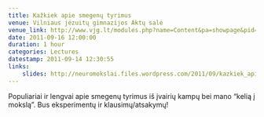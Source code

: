 ```yaml
---
title: Kažkiek apie smegenų tyrimus
venue: Vilniaus jėzuitų gimnazijos Aktų salė
venue_link: http://www.vjg.lt/modules.php?name=Content&pa=showpage&pid=6
date: 2011-09-16 12:00:00
duration: 1 hour
categories: Lectures
datestamp: 2011-09-14 12:30:55
links:
    slides: http://neuromokslai.files.wordpress.com/2011/09/kazkiek_apie_smegenis.pdf
---
```


Populiariai ir lengvai apie smegenų tyrimus iš įvairių kampų bei mano “kelią į mokslą”. Bus eksperimentų ir klausimų/atsakymų!

